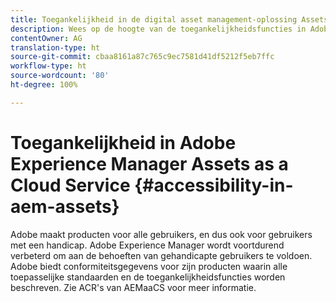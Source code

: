 ```yaml
---
title: Toegankelijkheid in de digital asset management-oplossing Assets.
description: Wees op de hoogte van de toegankelijkheidsfuncties in Adobe Experience Manager as a Cloud Service, zodat u gebruikers met een handicap beter kunt helpen.
contentOwner: AG
translation-type: ht
source-git-commit: cbaa8161a87c765c9ec7581d41df5212f5eb7ffc
workflow-type: ht
source-wordcount: '80'
ht-degree: 100%

---
```



# Toegankelijkheid in Adobe Experience Manager Assets as a Cloud Service {#accessibility-in-aem-assets}

Adobe maakt producten voor alle gebruikers, en dus ook voor gebruikers met een handicap. Adobe Experience Manager wordt voortdurend verbeterd om aan de behoeften van gehandicapte gebruikers te voldoen. Adobe biedt conformiteitsgegevens voor zijn producten waarin alle toepasselijke standaarden en de toegankelijkheidsfuncties worden beschreven.
Zie ACR&#39;s van AEMaaCS voor meer informatie.
